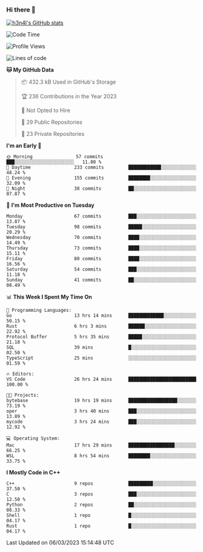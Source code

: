 ### Hi there 👋

[![h3n4l's GitHub stats](https://github-readme-stats.vercel.app/api?username=h3n4l&count_private=true&show_icons=true&theme=radical)](https://github.com/h3n4l/github-readme-stats)

<!--START_SECTION:waka-->
![Code Time](http://img.shields.io/badge/Code%20Time-1%2C007%20hrs%2012%20mins-blue)

![Profile Views](http://img.shields.io/badge/Profile%20Views-1-blue)

![Lines of code](https://img.shields.io/badge/From%20Hello%20World%20I%27ve%20Written-1.7%20million%20lines%20of%20code-blue)

**🐱 My GitHub Data** 

> 📦 432.3 kB Used in GitHub's Storage 
 > 
> 🏆 236 Contributions in the Year 2023
 > 
> 🚫 Not Opted to Hire
 > 
> 📜 29 Public Repositories 
 > 
> 🔑 23 Private Repositories 
 > 
**I'm an Early 🐤** 

```text
🌞 Morning                57 commits          ███░░░░░░░░░░░░░░░░░░░░░░   11.80 % 
🌆 Daytime                233 commits         ████████████░░░░░░░░░░░░░   48.24 % 
🌃 Evening                155 commits         ████████░░░░░░░░░░░░░░░░░   32.09 % 
🌙 Night                  38 commits          ██░░░░░░░░░░░░░░░░░░░░░░░   07.87 % 
```
📅 **I'm Most Productive on Tuesday** 

```text
Monday                   67 commits          ███░░░░░░░░░░░░░░░░░░░░░░   13.87 % 
Tuesday                  98 commits          █████░░░░░░░░░░░░░░░░░░░░   20.29 % 
Wednesday                70 commits          ████░░░░░░░░░░░░░░░░░░░░░   14.49 % 
Thursday                 73 commits          ████░░░░░░░░░░░░░░░░░░░░░   15.11 % 
Friday                   80 commits          ████░░░░░░░░░░░░░░░░░░░░░   16.56 % 
Saturday                 54 commits          ███░░░░░░░░░░░░░░░░░░░░░░   11.18 % 
Sunday                   41 commits          ██░░░░░░░░░░░░░░░░░░░░░░░   08.49 % 
```


📊 **This Week I Spent My Time On** 

```text
💬 Programming Languages: 
Go                       13 hrs 14 mins      █████████████░░░░░░░░░░░░   50.15 % 
Rust                     6 hrs 3 mins        ██████░░░░░░░░░░░░░░░░░░░   22.92 % 
Protocol Buffer          5 hrs 35 mins       █████░░░░░░░░░░░░░░░░░░░░   21.18 % 
SQL                      39 mins             █░░░░░░░░░░░░░░░░░░░░░░░░   02.50 % 
TypeScript               25 mins             ░░░░░░░░░░░░░░░░░░░░░░░░░   01.59 % 

🔥 Editors: 
VS Code                  26 hrs 24 mins      █████████████████████████   100.00 % 

🐱‍💻 Projects: 
bytebase                 19 hrs 19 mins      ██████████████████░░░░░░░   73.19 % 
oper                     3 hrs 40 mins       ███░░░░░░░░░░░░░░░░░░░░░░   13.89 % 
mycode                   3 hrs 24 mins       ███░░░░░░░░░░░░░░░░░░░░░░   12.92 % 

💻 Operating System: 
Mac                      17 hrs 29 mins      █████████████████░░░░░░░░   66.25 % 
WSL                      8 hrs 54 mins       ████████░░░░░░░░░░░░░░░░░   33.75 % 
```

**I Mostly Code in C++** 

```text
C++                      9 repos             █████████░░░░░░░░░░░░░░░░   37.50 % 
C                        3 repos             ███░░░░░░░░░░░░░░░░░░░░░░   12.50 % 
Python                   2 repos             ██░░░░░░░░░░░░░░░░░░░░░░░   08.33 % 
Shell                    1 repo              █░░░░░░░░░░░░░░░░░░░░░░░░   04.17 % 
Rust                     1 repo              █░░░░░░░░░░░░░░░░░░░░░░░░   04.17 % 
```




 Last Updated on 06/03/2023 15:14:48 UTC
<!--END_SECTION:waka-->

